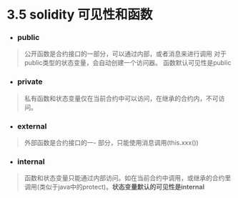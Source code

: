 # 3.5 solidity 可见性和函数

* ###  public 
> 公开函数是合约接口的一部分，可以通过内部，或者消息来进行调用
对于public类型的状态变量，会自动创建一个访问器。
函数默认可见性是public

* ### private
> 私有函数和状态变量仅在当前合约中可以访问，在继承的合约内，不可访问。

* ### external
> 外部函数是合约接口的一- 部分，只能使用消息调用(this.xxx())

* ### internal
> 函数和状态变量只能通过内部访问。如在当前合约中调用，或继承的合约里调用(类似于java中的protect)。**状态变量默认的可见性是internal**

